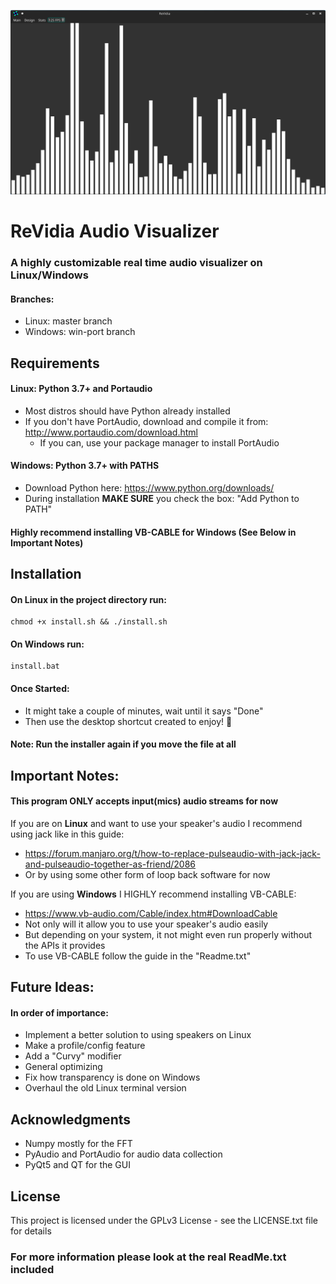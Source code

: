 ![Preview](Preview.png)
# ReVidia Audio Visualizer
### A highly customizable real time audio visualizer on Linux/Windows
#### Branches:
- Linux: master branch
- Windows: win-port branch 
## Requirements
#### Linux: Python 3.7+ and Portaudio

- Most distros should have Python already installed
- If you don't have PortAudio, download and compile it from:
http://www.portaudio.com/download.html
  - If you can, use your package manager to install PortAudio

#### Windows: Python 3.7+ with PATHS
- Download Python here: https://www.python.org/downloads/
- During installation **MAKE SURE** you check the box: "Add Python to PATH"

#### Highly recommend installing VB-CABLE for Windows (See Below in Important Notes)

## Installation
#### On Linux in the project directory run:
```
chmod +x install.sh && ./install.sh
```
#### On Windows run:
```
install.bat
```
#### Once Started:
- It might take a couple of minutes, wait until it says "Done"
- Then use the desktop shortcut created to enjoy! 🎉
#### Note: Run the installer again if you move the file at all

## Important Notes:
#### This program ONLY accepts input(mics) audio streams for now

If you are on **Linux** and want to use your speaker's audio I recommend using jack like in this guide:
- https://forum.manjaro.org/t/how-to-replace-pulseaudio-with-jack-jack-and-pulseaudio-together-as-friend/2086
- Or by using some other form of loop back software for now
  
If you are using **Windows** I HIGHLY recommend installing VB-CABLE:
- https://www.vb-audio.com/Cable/index.htm#DownloadCable  
- Not only will it allow you to use your speaker's audio easily
- But depending on your system, it not might even run properly without the APIs it provides
- To use VB-CABLE follow the guide in the "Readme.txt"
  
## Future Ideas:
#### In order of importance:
- Implement a better solution to using speakers on Linux
- Make a profile/config feature
- Add a "Curvy" modifier
- General optimizing
- Fix how transparency is done on Windows
- Overhaul the old Linux terminal version

## Acknowledgments
- Numpy mostly for the FFT
- PyAudio and PortAudio for audio data collection
- PyQt5 and QT for the GUI

 ## License
This project is licensed under the GPLv3 License - see the LICENSE.txt file for details

### For more information please look at the real ReadMe.txt included
